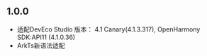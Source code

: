 ## 1.0.0
   
  - 适配DevEco Studio 版本： 4.1 Canary(4.1.3.317), OpenHarmony SDK:API11 (4.1.0.36)
  - ArkTs新语法适配